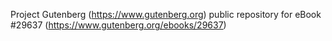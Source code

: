 Project Gutenberg (https://www.gutenberg.org) public repository for eBook #29637 (https://www.gutenberg.org/ebooks/29637)
